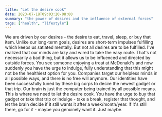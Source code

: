 ```yaml
---
title: "Let the desire cook"
date: 2023-07-18T09:03:20-08:00
summary: "the power of desires and the influence of external forces"
tags: ["health", "lifestyle"]
---
```


We are driven by our desires - the desire to eat, travel, sleep, or buy that item. Unlike our long-term goals, desires are short-term impulses fulfilling which keeps us satiated mentally. But not all desires are to be fulfilled. I've realized that our minds are lazy and wired to take the easy route. That's not necessarily a bad thing, but it allows us to be influenced and directed by outside forces. You see someone enjoying a treat at McDonald's and now suddenly you have the urge to indulge, fully understanding that this might not be the healthiest option for you. Companies target our helpless minds in all possible ways, and there is no free will anymore. Our identities have been successfully tuned by these big corps to desire the newest gadget or that trip. Our brain is just the computer being trained by all possible means. This is where we need to let the desire cook. You have the urge to buy that gadget or take that trip or indulge - take a break, register that thought, and let the brain decide if it still wants it after a week/month/year. If it's still there, go for it - maybe you genuinely want it. Just maybe.